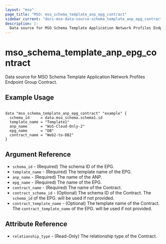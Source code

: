```yaml
---
layout: "mso"
page_title: "MSO: mso_schema_template_anp_epg_contract"
sidebar_current: "docs-mso-data-source-schema_template_anp_epg_contract"
description: |-
  Data source for MSO Schema Template Application Network Profiles Endpoint Group Contract.
---
```


# mso_schema_template_anp_epg_contract #

Data source for MSO Schema Template Application Network Profiles Endpoint Group Contract.

## Example Usage ##

```hcl

data "mso_schema_template_anp_epg_contract" "example" {
  schema_id     = data.mso_schema.schema1.id
  template_name = "Template1"
  anp_name      = "WoS-Cloud-Only-2"
  epg_name      = "DB"
  contract_name = "Web2-to-DB2"
}

```

## Argument Reference ##

* `schema_id` - (Required) The schema ID of the EPG.
* `template_name` - (Required) The template name of the EPG.
* `anp_name` - (Required) The name of the ANP.
* `epg_name` - (Required) The name of the EPG.
* `contract_name` - (Required) The name of the Contract.
* `contract_schema_id` - (Optional) The schema ID of the Contract. The `schema_id` of the EPG. will be used if not provided. 
* `contract_template_name` - (Optional) The template name of the Contract. The `contract_template_name` of the EPG. will be used if not provided. 

## Attribute Reference ##

* `relationship_type` - (Read-Only) The relationship type of the Contract.
